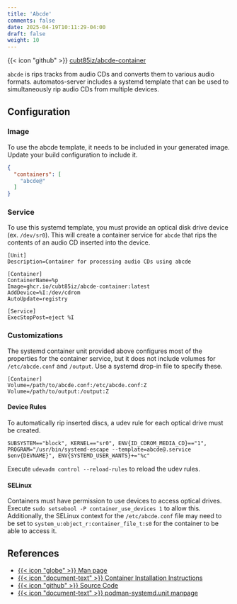 ```yaml
---
title: 'Abcde'
comments: false
date: 2025-04-19T10:11:29-04:00
draft: false
weight: 10
---
```

{{< icon "github" >}} [cubt85iz/abcde-container](https://github.com/cubt85iz/abcde-container)

`abcde` is rips tracks from audio CDs and converts them to various audio formats. automatos-server includes a systemd template that can be used to simultaneously rip audio CDs from multiple devices.

## Configuration

### Image

To use the abcde template, it needs to be included in your generated image. Update your build configuration to include it.

```json {filename=".config/my-server-build"}
{
  "containers": [
    "abcde@"
  ]
}
```

### Service

To use this systemd template, you must provide an optical disk drive device (ex. `/dev/sr0`). This will create a container service for `abcde` that rips the contents of an audio CD inserted into the device.

```systemd {base_url="https://github.com/cubt85iz/automatos-server/blob/main", filename="/etc/containers/systemd/abcde@.container"}
[Unit]
Description=Container for processing audio CDs using abcde

[Container]
ContainerName=%p
Image=ghcr.io/cubt85iz/abcde-container:latest
AddDevice=%I:/dev/cdrom
AutoUpdate=registry

[Service]
ExecStopPost=eject %I
```

### Customizations

The systemd container unit provided above configures most of the properties for the container service, but it does not include volumes for `/etc/abcde.conf` and `/output`. Use a systemd drop-in file to specify these.

```systemd {filename="/etc/containers/systemd/abcde@dev-sr0.container.d/01-volumes.conf"}
[Container]
Volume=/path/to/abcde.conf:/etc/abcde.conf:Z
Volume=/path/to/output:/output:Z
```

#### Device Rules

To automatically rip inserted discs, a udev rule for each optical drive must be created.

```udev {filename="/etc/udev/rules.d/90-abcde.rules"}
SUBSYSTEM=="block", KERNEL=="sr0", ENV{ID_CDROM_MEDIA_CD}=="1", PROGRAM="/usr/bin/systemd-escape --template=abcde@.service $env{DEVNAME}", ENV{SYSTEMD_USER_WANTS}+="%c"
```

Execute `udevadm control --reload-rules` to reload the udev rules.

#### SELinux

Containers must have permission to use devices to access optical drives. Execute `sudo setsebool -P container_use_devices 1` to allow this. Additionally, the SELinux context for the `/etc/abcde.conf` file may need to be set to `system_u:object_r:container_file_t:s0` for the container to be able to access it.

## References

- [{{< icon "globe" >}} Man page](https://linux.die.net/man/1/abcde)
- [{{< icon "document-text" >}} Container Installation Instructions](https://github.com/cubt85iz/abcde-container/tree/main/README.md)
- [{{< icon "github" >}} Source Code](https://github.com/cubt85iz/abcde-container)
- [{{< icon "document-text" >}} podman-systemd.unit manpage](https://docs.podman.io/en/latest/markdown/podman-systemd.unit.5.html)
